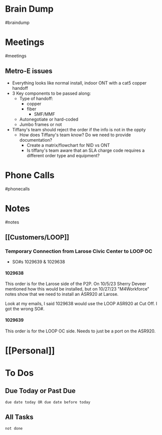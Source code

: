 # Brain Dump
#braindump 

# Meetings
#meetings 

## Metro-E issues
- Everything looks like normal install, indoor ONT with a cat5 copper handoff
- 3 Key components to be passed along:
	- Type of handoff:
		- copper
		- fiber
			- SMF/MMF
	- Autonegotiate or hard-coded
	- Jumbo frames or not
- Tiffany's team should reject the order if the info is not in the oppty
	- How does Tiffany's team know?  Do we need to provide documentation?
		- Create a matrix/flowchart for NID vs ONT
		- Is tiffany's team aware that an SLA charge code requires a different order type and equipment?

# Phone Calls
#phonecalls 
# Notes
#notes
## [[Customers/LOOP]]
### Temporary Connection from Larose Civic Center to LOOP OC
- SO#s 1029639 & 1029638

#### 1029638
This order is for the Larose side of the P2P. On 10/5/23 Sherry Deveer mentioned how this would be installed, but on 10/27/23 "M4Workforce" notes show that we need to install an ASR920 at Larose.  

Look at my emails, I said 1029638 would use the LOOP ASR920 at Cut Off.  I got the wrong SO#.  

#### 1029639
This order is for the LOOP OC side.  Needs to just be a port on the ASR920.

# [[Personal]]

# To Dos
## Due Today or Past Due
```tasks
due date today OR due date before today
```

## All Tasks
```tasks
not done
```